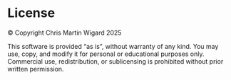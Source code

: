 # License

© Copyright Chris Martin Wigard 2025

This software is provided “as is”, without warranty of any kind.
You may use, copy, and modify it for personal or educational purposes only.
Commercial use, redistribution, or sublicensing is prohibited without prior written permission.